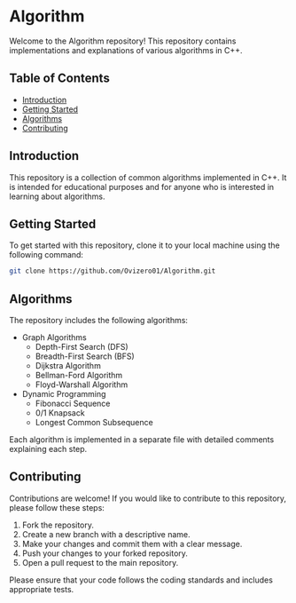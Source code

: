 # Algorithm

Welcome to the Algorithm repository! This repository contains implementations and explanations of various algorithms in C++.

## Table of Contents
- [Introduction](#introduction)
- [Getting Started](#getting-started)
- [Algorithms](#algorithms)
- [Contributing](#contributing)

## Introduction
This repository is a collection of common algorithms implemented in C++. It is intended for educational purposes and for anyone who is interested in learning about algorithms.

## Getting Started
To get started with this repository, clone it to your local machine using the following command:
```bash
git clone https://github.com/Ovizero01/Algorithm.git
```

## Algorithms
The repository includes the following algorithms:
- Graph Algorithms
  - Depth-First Search (DFS)
  - Breadth-First Search (BFS)
  - Dijkstra Algorithm
  - Bellman-Ford Algorithm
  - Floyd-Warshall Algorithm
- Dynamic Programming
  - Fibonacci Sequence
  - 0/1 Knapsack
  - Longest Common Subsequence

Each algorithm is implemented in a separate file with detailed comments explaining each step.

## Contributing
Contributions are welcome! If you would like to contribute to this repository, please follow these steps:
1. Fork the repository.
2. Create a new branch with a descriptive name.
3. Make your changes and commit them with a clear message.
4. Push your changes to your forked repository.
5. Open a pull request to the main repository.

Please ensure that your code follows the coding standards and includes appropriate tests.